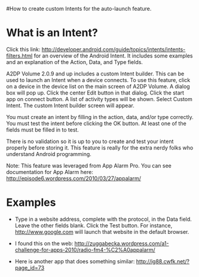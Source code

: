 #How to create custom Intents for the auto-launch feature.

# What is an Intent? #

Click this link:
http://developer.android.com/guide/topics/intents/intents-filters.html
for an overview of the Android Intent.  It includes some examples and an explanation of the Action, Data, and Type fields.

A2DP Volume 2.0.9 and up includes a custom Intent builder.  This can be used to launch an Intent when a device connects.  To use this feature, click on a device in the device list on the main screen of A2DP Volume.  A dialog box will pop up.  Click the center Edit button in that dialog. Click the start app on connect button. A list of activity types will be shown.  Select Custom Intent.  The custom Intent builder screen will appear.

You must create an intent by filling in the action, data, and/or type correctly.  You must test the intent before clicking the OK button.  At least one of the fields must be filled in to test.

There is no validation so it is up to you to create and test your intent properly before storing it.  This feature is really for the extra nerdy folks who understand Android programming.

Note:  This feature was leveraged from App Alarm Pro.  You can see documentation for App Alarm here: http://episode6.wordpress.com/2010/03/27/appalarm/


# Examples #

  * Type in a website address, complete with the protocol, in the Data field.  Leave the other fields blank.  Click the Test button. For instance, http://www.google.com will launch that website in the default browser.

  * I found this on the web: http://zuggabecka.wordpress.com/a1-challenge-for-apps-2010/radio-fm4-%C2%A0appalarm/

  * Here is another app that does something similar: http://ig88.cwfk.net/?page_id=73